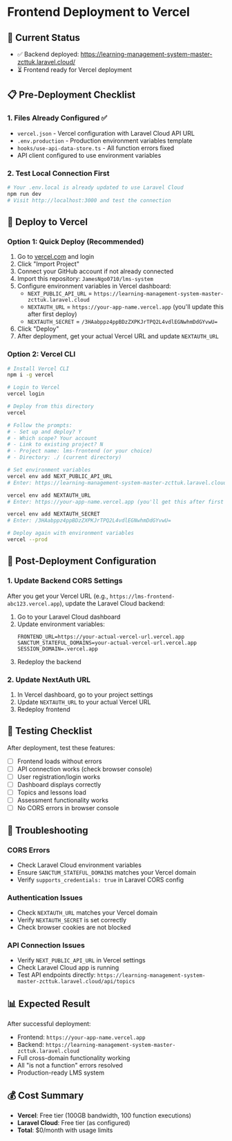 # Frontend Deployment to Vercel

## 🎯 Current Status
- ✅ Backend deployed: https://learning-management-system-master-zcttuk.laravel.cloud/
- ⏳ Frontend ready for Vercel deployment

## 📋 Pre-Deployment Checklist

### 1. Files Already Configured ✅
- `vercel.json` - Vercel configuration with Laravel Cloud API URL
- `.env.production` - Production environment variables template
- `hooks/use-api-data-store.ts` - All function errors fixed
- API client configured to use environment variables

### 2. Test Local Connection First
```bash
# Your .env.local is already updated to use Laravel Cloud
npm run dev
# Visit http://localhost:3000 and test the connection
```

## 🚀 Deploy to Vercel

### Option 1: Quick Deploy (Recommended)
1. Go to [vercel.com](https://vercel.com) and login
2. Click "Import Project"
3. Connect your GitHub account if not already connected
4. Import this repository: `JamesNgo0710/lms-system`
5. Configure environment variables in Vercel dashboard:
   - `NEXT_PUBLIC_API_URL` = `https://learning-management-system-master-zcttuk.laravel.cloud`
   - `NEXTAUTH_URL` = `https://your-app-name.vercel.app` (you'll update this after first deploy)
   - `NEXTAUTH_SECRET` = `/3HAabppz4ppBDzZXPKJrTPQ2L4vdlEGNwhmDdGYvwU=`
6. Click "Deploy"
7. After deployment, get your actual Vercel URL and update `NEXTAUTH_URL`

### Option 2: Vercel CLI
```bash
# Install Vercel CLI
npm i -g vercel

# Login to Vercel
vercel login

# Deploy from this directory
vercel

# Follow the prompts:
# - Set up and deploy? Y
# - Which scope? Your account
# - Link to existing project? N
# - Project name: lms-frontend (or your choice)
# - Directory: ./ (current directory)

# Set environment variables
vercel env add NEXT_PUBLIC_API_URL
# Enter: https://learning-management-system-master-zcttuk.laravel.cloud

vercel env add NEXTAUTH_URL  
# Enter: https://your-app-name.vercel.app (you'll get this after first deploy)

vercel env add NEXTAUTH_SECRET
# Enter: /3HAabppz4ppBDzZXPKJrTPQ2L4vdlEGNwhmDdGYvwU=

# Deploy again with environment variables
vercel --prod
```

## 🔧 Post-Deployment Configuration

### 1. Update Backend CORS Settings
After you get your Vercel URL (e.g., `https://lms-frontend-abc123.vercel.app`), update the Laravel Cloud backend:

1. Go to your Laravel Cloud dashboard
2. Update environment variables:
   ```
   FRONTEND_URL=https://your-actual-vercel-url.vercel.app
   SANCTUM_STATEFUL_DOMAINS=your-actual-vercel-url.vercel.app
   SESSION_DOMAIN=.vercel.app
   ```
3. Redeploy the backend

### 2. Update NextAuth URL
1. In Vercel dashboard, go to your project settings
2. Update `NEXTAUTH_URL` to your actual Vercel URL
3. Redeploy frontend

## 🧪 Testing Checklist

After deployment, test these features:
- [ ] Frontend loads without errors
- [ ] API connection works (check browser console)
- [ ] User registration/login works
- [ ] Dashboard displays correctly
- [ ] Topics and lessons load
- [ ] Assessment functionality works
- [ ] No CORS errors in browser console

## 🐛 Troubleshooting

### CORS Errors
- Check Laravel Cloud environment variables
- Ensure `SANCTUM_STATEFUL_DOMAINS` matches your Vercel domain
- Verify `supports_credentials: true` in Laravel CORS config

### Authentication Issues
- Check `NEXTAUTH_URL` matches your Vercel domain
- Verify `NEXTAUTH_SECRET` is set correctly
- Check browser cookies are not blocked

### API Connection Issues
- Verify `NEXT_PUBLIC_API_URL` in Vercel settings
- Check Laravel Cloud app is running
- Test API endpoints directly: `https://learning-management-system-master-zcttuk.laravel.cloud/api/topics`

## 📊 Expected Result

After successful deployment:
- Frontend: `https://your-app-name.vercel.app`
- Backend: `https://learning-management-system-master-zcttuk.laravel.cloud`
- Full cross-domain functionality working
- All "is not a function" errors resolved
- Production-ready LMS system

## 💰 Cost Summary
- **Vercel**: Free tier (100GB bandwidth, 100 function executions)
- **Laravel Cloud**: Free tier (as configured)
- **Total**: $0/month with usage limits
